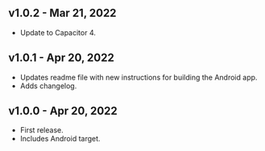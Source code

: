 ## v1.0.2 - Mar 21, 2022

* Update to Capacitor 4.

## v1.0.1 - Apr 20, 2022

* Updates readme file with new instructions for building the Android app.
* Adds changelog.

## v1.0.0 - Apr 20, 2022

* First release.
* Includes Android target.